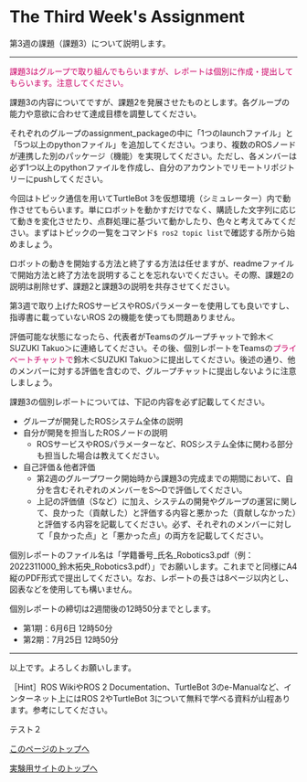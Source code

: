 # The Third Week's Assignment
第3週の課題（課題3）について説明します。

___

<span style="color: #CC0066;">課題3はグループで取り組んでもらいますが、レポートは個別に作成・提出してもらいます。注意してください。</span>

課題3の内容についてですが、課題2を発展させたものとします。各グループの能力や意欲に合わせて達成目標を調整してください。

それぞれのグループのassignment_packageの中に「1つのlaunchファイル」と「5つ以上のpythonファイル」を追加してください。つまり、複数のROSノードが連携した別のパッケージ（機能）を実現してください。ただし、各メンバーは必ず1つ以上のpythonファイルを作成し、自分のアカウントでリモートリポジトリーにpushしてください。

今回はトピック通信を用いてTurtleBot 3を仮想環境（シミュレーター）内で動作させてもらいます。単にロボットを動かすだけでなく、購読した文字列に応じて動きを変化させたり、点群処理に基づいて動かしたり、色々と考えてみてください。まずはトピックの一覧をコマンド`$ ros2 topic list`で確認する所から始めましょう。

ロボットの動きを開始する方法と終了する方法は任せますが、readmeファイルで開始方法と終了方法を説明することを忘れないでください。その際、課題2の説明は削除せず、課題2と課題3の説明を共存させてください。

第3週で取り上げたROSサービスやROSパラメーターを使用しても良いですし、指導書に載っていないROS 2の機能を使っても問題ありません。

評価可能な状態になったら、代表者がTeamsのグループチャットで鈴木＜SUZUKI Takuo＞に連絡してください。その後、個別レポートをTeamsの<span style="color: #CC0066;">プライベートチャットで</span>鈴木＜SUZUKI Takuo＞に提出してください。後述の通り、他のメンバーに対する評価を含むので、グループチャットに提出しないように注意しましょう。

課題3の個別レポートについては、下記の内容を必ず記載してください。
- グループが開発したROSシステム全体の説明
- 自分が開発を担当したROSノードの説明
    - ROSサービスやROSパラメーターなど、ROSシステム全体に関わる部分も担当した場合は教えてください。
- 自己評価＆他者評価
    - 第2週のグループワーク開始時から課題3の完成までの期間において、自分を含むそれぞれのメンバーをS〜Dで評価してください。
    - 上記の評価値（Sなど）に加え、システムの開発やグループの運営に関して、良かった（貢献した）と評価する内容と悪かった（貢献しなかった）と評価する内容を記載してください。必ず、それぞれのメンバーに対して「良かった点」と「悪かった点」の両方を記載してください。

個別レポートのファイル名は「学籍番号_氏名_Robotics3.pdf（例：2022311000_鈴木拓央_Robotics3.pdf）」でお願いします。これまでと同様にA4縦のPDF形式で提出してください。なお、レポートの長さは8ページ以内とし、図表などを使用しても構いません。

個別レポートの締切は2週間後の12時50分までとします。
- 第1期：6月6日 12時50分
- 第2期：7月25日 12時50分

___

以上です。よろしくお願いします。

［Hint］ROS WikiやROS 2 Documentation、TurtleBot 3のe-Manualなど、インターネット上にはROS 2やTurtleBot 3について無料で学べる資料が山程あります。参考にしてください。

テスト２

[このページのトップへ](#)

[実験用サイトのトップへ](https://stl-apu.github.io/laboratory_experiments/)